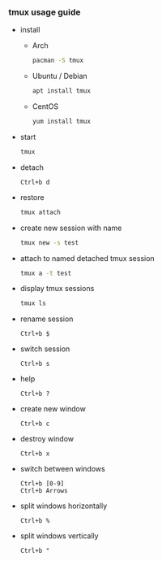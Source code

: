 ### tmux usage guide

- install

    - Arch

        ```bash
        pacman -S tmux
        ```

    - Ubuntu / Debian

        ```bash
        apt install tmux
        ```

    - CentOS

        ```bash
        yum install tmux
        ```

- start

    ```bash
    tmux
    ```

- detach

    ```
    Ctrl+b d
    ```

- restore

    ```bash
    tmux attach
    ```

- create new session with name

    ```bash
    tmux new -s test
    ```

- attach to named detached tmux session

    ```bash
    tmux a -t test
    ```

- display tmux sessions

    ```bash
    tmux ls
    ```

- rename session

    ```
    Ctrl+b $
    ```

- switch session

    ```
    Ctrl+b s
    ```

- help

    ```
    Ctrl+b ?
    ```

- create new window

    ```
    Ctrl+b c
    ```

- destroy window

    ```
    Ctrl+b x
    ```

- switch between windows

    ```
    Ctrl+b [0-9]
    Ctrl+b Arrows
    ```

- split windows horizontally

    ```
    Ctrl+b %
    ```

- split windows vertically

    ```
    Ctrl+b "
    ```